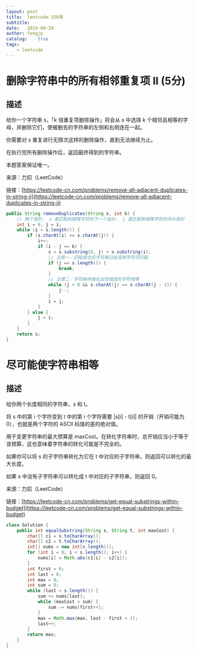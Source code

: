 ```yaml
---
layout: post
title:  leetcode-156周 
subtitle:   
date:   2019-09-29
author: fengjp
catalog:    true
tags:
    - leetcode
---
```


#   删除字符串中的所有相邻重复项 II (5分)

##  描述

给你一个字符串 s，「k 倍重复项删除操作」将会从 s 中选择 k 个相邻且相等的字母，并删除它们，使被删去的字符串的左侧和右侧连在一起。

你需要对 s 重复进行无限次这样的删除操作，直到无法继续为止。

在执行完所有删除操作后，返回最终得到的字符串。

本题答案保证唯一。

来源：力扣（LeetCode）

链接：[https://leetcode-cn.com/problems/remove-all-adjacent-duplicates-in-string-ii](https://leetcode-cn.com/problems/remove-all-adjacent-duplicates-in-string-ii)

```java
public String removeDuplicates(String s, int k) {
    // 两个指针， i 是匹配到相等字符的下一个指针， j 是匹配到相等字符的开头指针
    int i = 0, j = i;
    while (i < s.length()) {
        if (s.charAt(i) == s.charAt(j)) {
            i++;
            if (i - j == k) {
                s = s.substring(0, j) + s.substring(i);
                // 注意一：匹配成功后字符串已经没有字符可匹配
                if (j == s.length()) {
                    break;
                }
                // 注意二：字符串拼接后出现相连的字符相等
                while (j > 0 && s.charAt(j) == s.charAt(j - 1)) {
                    j--;
                }
                i = j;
            }
        } else {
            j = i;
        }
    }
    return s;
}
```

#   尽可能使字符串相等

##  描述

给你两个长度相同的字符串，s 和 t。

将 s 中的第 i 个字符变到 t 中的第 i 个字符需要 |s[i] - t[i]| 的开销（开销可能为 0），也就是两个字符的 ASCII 码值的差的绝对值。

用于变更字符串的最大预算是 maxCost。在转化字符串时，总开销应当小于等于该预算，这也意味着字符串的转化可能是不完全的。

如果你可以将 s 的子字符串转化为它在 t 中对应的子字符串，则返回可以转化的最大长度。

如果 s 中没有子字符串可以转化成 t 中对应的子字符串，则返回 0。

来源：力扣（LeetCode）

链接：[https://leetcode-cn.com/problems/get-equal-substrings-within-budget](https://leetcode-cn.com/problems/get-equal-substrings-within-budget)

```java
class Solution {
    public int equalSubstring(String s, String t, int maxCost) {
        char[] c1 = s.toCharArray();
        char[] c2 = t.toCharArray();
        int[] nums = new int[s.length()];
        for (int i = 0; i < s.length(); i++) {
            nums[i] = Math.abs(c1[i] - c2[i]);
        }
        int first = 0;
        int last = 0;
        int max = 0;
        int sum = 0;
        while (last < s.length()) {
            sum += nums[last];
            while (maxCost < sum) {
                sum -= nums[first++];
            }
            max = Math.max(max, last - first + 1);
            last++;
        }
        return max;
    }
}
```